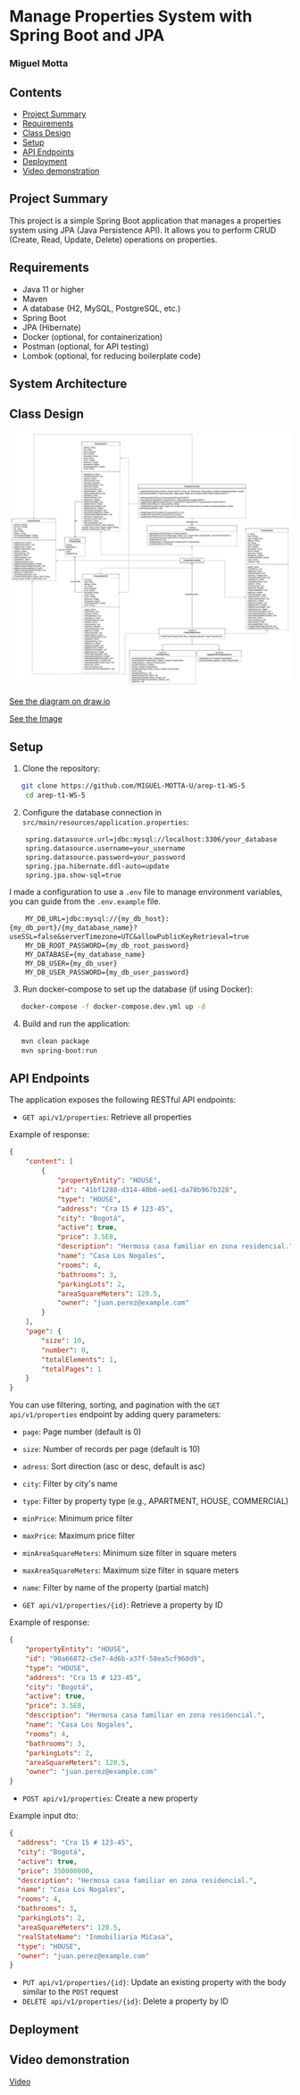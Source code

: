 # Manage Properties System with Spring Boot and JPA
### Miguel Motta

## Contents
- [Project Summary](#project-summary)
- [Requirements](#requirements)
- [Class Design](#class-design)
- [Setup](#setup)
- [API Endpoints](#api-endpoints)
- [Deployment](#deployment)
- [Video demonstration](#video-demonstration)

## Project Summary

This project is a simple Spring Boot application that manages a properties system using JPA 
(Java Persistence API). It allows you to perform CRUD (Create, Read, Update, Delete) 
operations on properties.

## Requirements
- Java 11 or higher
- Maven
- A database (H2, MySQL, PostgreSQL, etc.)
- Spring Boot
- JPA (Hibernate)
- Docker (optional, for containerization)
- Postman (optional, for API testing)
- Lombok (optional, for reducing boilerplate code)


## System Architecture



## Class Design

![](assets/class-diagram-arep-05.drawio.png)

[See the diagram on draw.io](https://drive.google.com/file/d/1c-YKosibjRvDxHWE9W2LjTsW9SHU5ynl/view?usp=sharing)

[See the Image](assets/class-diagram-arep-05.drawio.png)

## Setup
1. Clone the repository:
```bash
   git clone https://github.com/MIGUEL-MOTTA-U/arep-t1-WS-5
    cd arep-t1-WS-5
```

2. Configure the database connection in `src/main/resources/application.properties`:
```properties
    spring.datasource.url=jdbc:mysql://localhost:3306/your_database
    spring.datasource.username=your_username
    spring.datasource.password=your_password
    spring.jpa.hibernate.ddl-auto=update
    spring.jpa.show-sql=true
```

I made a configuration to use a `.env` file to manage environment variables, you can guide from the `.env.example` file.
````dotenv
    MY_DB_URL=jdbc:mysql://{my_db_host}:{my_db_port}/{my_database_name}?useSSL=false&serverTimezone=UTC&allowPublicKeyRetrieval=true
    MY_DB_ROOT_PASSWORD={my_db_root_password}
    MY_DATABASE={my_database_name}
    MY_DB_USER={my_db_user}
    MY_DB_USER_PASSWORD={my_db_user_password}
````
3. Run docker-compose to set up the database (if using Docker):
```bash
   docker-compose -f docker-compose.dev.yml up -d
```

4. Build and run the application:
```bash
   mvn clean package
   mvn spring-boot:run
```

## API Endpoints
The application exposes the following RESTful API endpoints:
- `GET api/v1/properties`: Retrieve all properties

Example of response:
```json
{
    "content": [
        {
            "propertyEntity": "HOUSE",
            "id": "41bf1288-d314-40b6-ae61-da70b967b328",
            "type": "HOUSE",
            "address": "Cra 15 # 123-45",
            "city": "Bogotá",
            "active": true,
            "price": 3.5E8,
            "description": "Hermosa casa familiar en zona residencial.",
            "name": "Casa Los Nogales",
            "rooms": 4,
            "bathrooms": 3,
            "parkingLots": 2,
            "areaSquareMeters": 120.5,
            "owner": "juan.perez@example.com"
        }
    ],
    "page": {
        "size": 10,
        "number": 0,
        "totalElements": 1,
        "totalPages": 1
    }
}
```

You can use filtering, sorting, and pagination with the `GET api/v1/properties` endpoint by adding query parameters:

- `page`: Page number (default is 0)
- `size`: Number of records per page (default is 10)
- `adress`: Sort direction (asc or desc, default is asc)
- `city`: Filter by city's name
- `type`: Filter by property type (e.g., APARTMENT, HOUSE, COMMERCIAL)
- `minPrice`: Minimum price filter
- `maxPrice`: Maximum price filter
- `minAreaSquareMeters`: Minimum size filter in square meters
- `maxAreaSquareMeters`: Maximum size filter in square meters
- `name`: Filter by name of the property (partial match)



- `GET api/v1/properties/{id}`: Retrieve a property by ID

Example of response:
````json
{
    "propertyEntity": "HOUSE",
    "id": "90a66872-c5e7-4d6b-a37f-58ea5cf960d9",
    "type": "HOUSE",
    "address": "Cra 15 # 123-45",
    "city": "Bogotá",
    "active": true,
    "price": 3.5E8,
    "description": "Hermosa casa familiar en zona residencial.",
    "name": "Casa Los Nogales",
    "rooms": 4,
    "bathrooms": 3,
    "parkingLots": 2,
    "areaSquareMeters": 120.5,
    "owner": "juan.perez@example.com"
}
````

- `POST api/v1/properties`: Create a new property

Example input dto:
```json
{
  "address": "Cra 15 # 123-45",
  "city": "Bogotá",
  "active": true,
  "price": 350000000,
  "description": "Hermosa casa familiar en zona residencial.",
  "name": "Casa Los Nogales",
  "rooms": 4,
  "bathrooms": 3,
  "parkingLots": 2,
  "areaSquareMeters": 120.5,
  "realStateName": "Inmobiliaria MiCasa",
  "type": "HOUSE",
  "owner": "juan.perez@example.com"
}
```

- `PUT api/v1/properties/{id}`: Update an existing property with the body similar to the `POST` request
- `DELETE api/v1/properties/{id}`: Delete a property by ID

## Deployment



## Video demonstration

[Video](https://www.youtube.com/)